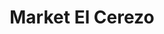 ---
title: "Market El Cerezo"
url: /ciudad-autonoma-de-buenos-aires/market-el-cerezo/
shop: alimentación sana
---